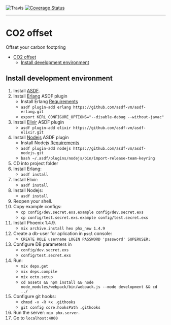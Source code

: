 ![Travis](https://travis-ci.com/markevich/co2_offset.svg?branch=master) [![Coverage Status](https://coveralls.io/repos/github/markevich/co2_offset/badge.svg?branch=master)](https://coveralls.io/github/markevich/co2_offset?branch=master)

---

# CO2 offset

Offset your carbon footpring

- [CO2 offset](#CO2-offset)
  - [Install development environment](#Install-development-environment)


## Install development environment
1. Install [ASDF](https://github.com/asdf-vm/asdf).
1. Install [Erlang](https://github.com/asdf-vm/asdf-erlang) ASDF plugin
   - Install Erlang [Requirements](https://github.com/asdf-vm/asdf-erlang#before-asdf-install)
   - `asdf plugin-add erlang https://github.com/asdf-vm/asdf-erlang.git`
   - `export KERL_CONFIGURE_OPTIONS="--disable-debug --without-javac"`
1. Install [Elixir](https://github.com/asdf-vm/asdf-elixir) ASDF plugin
   - `asdf plugin-add elixir https://github.com/asdf-vm/asdf-elixir.git`
1. Install [Nodejs](https://github.com/asdf-vm/asdf-nodejs) ASDF plugin
   - Install Nodejs [Requirements](https://github.com/asdf-vm/asdf-nodejs#requirements)
   - `asdf plugin-add nodejs https://github.com/asdf-vm/asdf-nodejs.git`
   - `bash ~/.asdf/plugins/nodejs/bin/import-release-team-keyring`
1. CD into project folder
1. Install Erlang:
   - `asdf install`
1. Install Elixir:
   - `asdf install`
1. Install Nodejs:
   - `asdf install`
1. Reopen your shell.
1. Copy example configs:
   - `cp config/dev.secret.exs.example config/dev.secret.exs`
   - `cp config/test.secret.exs.example config/test.secret.exs`
1. Install Phoenix 1.4.9.
   - `mix archive.install hex phx_new 1.4.9`
1. Create a db-user for aplication in `psql` console:
   - `CREATE ROLE username LOGIN PASSWORD 'password' SUPERUSER;`
1. Configure DB parameters in
   -  `config/dev.secret.exs`
   -  `config/test.secret.exs`
1. Run:
   - `mix deps.get`
   - `mix deps.compile`
   - `mix ecto.setup`
   - `cd assets && npm install && node node_modules/webpack/bin/webpack.js --mode development && cd ../`
1. Configure git hooks:
   - `chmod -v -R +x .githooks`
   - `git config core.hooksPath .githooks`
1. Run the server: `mix phx.server`.
1. Go to `localhost:4000`
